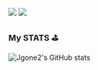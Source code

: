<a href="https://velog.io/@jgone2" target="_blank"><img src="https://img.shields.io/badge/Velog-20C997?style=flat-square&logo=vectorlogozone&logoColor=white"/></a>
<a href="https://velog.io/@jgone2" target="_blank"><img src="https://img.shields.io/badge/Velog-20C997?style=flat-square&logo=velog&logoColor=white"/></a>

### My STATS ⛳️
![Jgone2's GitHub stats](https://github-readme-stats.vercel.app/api?username=Jgone2&show_icons=true&theme=tokyonight)
